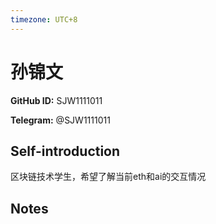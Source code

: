 ```yaml
---
timezone: UTC+8
---
```


# 孙锦文

**GitHub ID:** SJW1111011

**Telegram:** @SJW1111011

## Self-introduction

区块链技术学生，希望了解当前eth和ai的交互情况

## Notes

<!-- Content_START -->


<!-- Content_END -->
